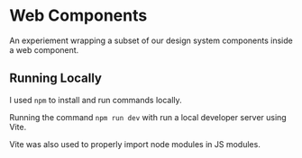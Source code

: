 # Web Components

An experiement wrapping a subset of our design system components inside a web component.

## Running Locally

I used `npm` to install and run commands locally.

Running the command `npm run dev` with run a local developer server using Vite.

Vite was also used to properly import node modules in JS modules.
